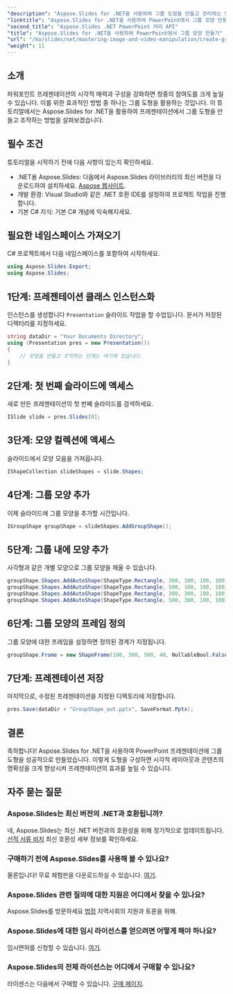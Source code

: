 ```yaml
---
"description": "Aspose.Slides for .NET을 사용하여 그룹 도형을 만들고 관리하는 방법을 알아보세요. 이 포괄적인 가이드는 명확한 단계별 지침을 제공합니다."
"linktitle": "Aspose.Slides for .NET을 사용하여 PowerPoint에서 그룹 모양 만들기"
"second_title": "Aspose.Slides .NET PowerPoint 처리 API"
"title": "Aspose.Slides for .NET을 사용하여 PowerPoint에서 그룹 모양 만들기"
"url": "/ko/slides/net/mastering-image-and-video-manipulation/create-group-shapes/"
"weight": 11
---
```


## 소개

파워포인트 프레젠테이션의 시각적 매력과 구성을 강화하면 청중의 참여도를 크게 높일 수 있습니다. 이를 위한 효과적인 방법 중 하나는 그룹 도형을 활용하는 것입니다. 이 튜토리얼에서는 Aspose.Slides for .NET을 활용하여 프레젠테이션에서 그룹 도형을 만들고 조작하는 방법을 살펴보겠습니다.

## 필수 조건

튜토리얼을 시작하기 전에 다음 사항이 있는지 확인하세요.

- .NET용 Aspose.Slides: 다음에서 Aspose.Slides 라이브러리의 최신 버전을 다운로드하여 설치하세요. [Aspose 웹사이트](https://releases.aspose.com/slides/net/).
- 개발 환경: Visual Studio와 같은 .NET 호환 IDE를 설정하여 프로젝트 작업을 진행합니다.
- 기본 C# 지식: 기본 C# 개념에 익숙해지세요.


## 필요한 네임스페이스 가져오기

C# 프로젝트에서 다음 네임스페이스를 포함하여 시작하세요.

```csharp
using Aspose.Slides.Export;
using Aspose.Slides;
```

## 1단계: 프레젠테이션 클래스 인스턴스화

인스턴스를 생성합니다 `Presentation` 슬라이드 작업을 할 수업입니다. 문서가 저장된 디렉터리를 지정하세요.

```csharp
string dataDir = "Your Documents Directory";
using (Presentation pres = new Presentation())
{
    // 모양을 만들고 조작하는 단계는 여기에 있습니다.
}
```

## 2단계: 첫 번째 슬라이드에 액세스

새로 만든 프레젠테이션의 첫 번째 슬라이드를 검색하세요.

```csharp
ISlide slide = pres.Slides[0];
```

## 3단계: 모양 컬렉션에 액세스

슬라이드에서 모양 모음을 가져옵니다.

```csharp
IShapeCollection slideShapes = slide.Shapes;
```

## 4단계: 그룹 모양 추가

이제 슬라이드에 그룹 모양을 추가할 시간입니다.

```csharp
IGroupShape groupShape = slideShapes.AddGroupShape();
```

## 5단계: 그룹 내에 모양 추가

사각형과 같은 개별 모양으로 그룹 모양을 채울 수 있습니다.

```csharp
groupShape.Shapes.AddAutoShape(ShapeType.Rectangle, 300, 100, 100, 100); // 모양 1
groupShape.Shapes.AddAutoShape(ShapeType.Rectangle, 500, 100, 100, 100); // 모양 2
groupShape.Shapes.AddAutoShape(ShapeType.Rectangle, 300, 300, 100, 100); // 모양 3
groupShape.Shapes.AddAutoShape(ShapeType.Rectangle, 500, 300, 100, 100); // 모양 4
```

## 6단계: 그룹 모양의 프레임 정의

그룹 모양에 대한 프레임을 설정하면 정의된 경계가 지정됩니다.

```csharp
groupShape.Frame = new ShapeFrame(100, 300, 500, 40, NullableBool.False, NullableBool.False, 0);
```

## 7단계: 프레젠테이션 저장

마지막으로, 수정된 프레젠테이션을 지정된 디렉토리에 저장합니다.

```csharp
pres.Save(dataDir + "GroupShape_out.pptx", SaveFormat.Pptx);
```

## 결론

축하합니다! Aspose.Slides for .NET을 사용하여 PowerPoint 프레젠테이션에 그룹 도형을 성공적으로 만들었습니다. 이렇게 도형을 구성하면 시각적 레이아웃과 콘텐츠의 명확성을 크게 향상시켜 프레젠테이션의 효과를 높일 수 있습니다.

## 자주 묻는 질문

### Aspose.Slides는 최신 버전의 .NET과 호환됩니까?

네, Aspose.Slides는 최신 .NET 버전과의 호환성을 위해 정기적으로 업데이트됩니다. [선적 서류 비치](https://reference.aspose.com/slides/net/) 최신 호환성 세부 정보를 확인하세요.

### 구매하기 전에 Aspose.Slides를 사용해 볼 수 있나요?

물론입니다! 무료 체험판을 다운로드하실 수 있습니다. [여기](https://releases.aspose.com/).

### Aspose.Slides 관련 질의에 대한 지원은 어디에서 찾을 수 있나요?

Aspose.Slides를 방문하세요 [법정](https://forum.aspose.com/c/slides/11) 지역사회의 지원과 토론을 위해.

### Aspose.Slides에 대한 임시 라이선스를 얻으려면 어떻게 해야 하나요?

임시면허를 신청할 수 있습니다. [여기](https://purchase.aspose.com/temporary-license/).

### Aspose.Slides의 전체 라이선스는 어디에서 구매할 수 있나요?

라이센스는 다음에서 구매할 수 있습니다. [구매 페이지](https://purchase.aspose.com/buy).